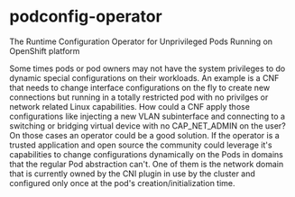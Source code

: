 # podconfig-operator
The Runtime Configuration Operator for Unprivileged Pods Running on OpenShift platform

Some times pods or pod owners may not have the system privileges to do dynamic special configurations on their workloads. An example is a CNF that needs to change interface configurations on the fly to create new connections but running in a totally restricted pod with no privilges or network related Linux capabilities. How could a CNF apply those configurations like injecting a new VLAN subinterface and connecting to a switching or bridging virtual device with no CAP_NET_ADMIN on the user? On those cases an operator could be a good solution. If the operator is a trusted application and open source the community could leverage it's capabilities to change configurations dynamically on the Pods in domains that the regular Pod abstraction can't. One of them is the network domain that is  currently owned by the CNI plugin in use by the cluster and configured only once at the pod's creation/initialization time.
